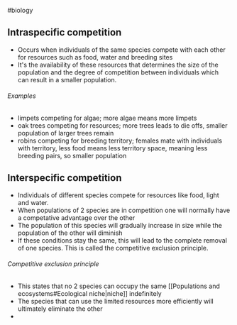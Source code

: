 #biology 
## Intraspecific competition
- Occurs when individuals of the same species compete with each other for resources such as food, water and breeding sites
- It's the availability of these resources that determines the size of the population and the degree of competition between individuals which can result in a smaller population.

###### Examples
- limpets competing for algae; more algae means more limpets
- oak trees competing for resources; more trees leads to die offs, smaller population of larger trees remain
- robins competing for breeding territory; females mate with individuals with territory, less food means less territory space, meaning less breeding pairs, so smaller population

## Interspecific competition
- Individuals of different species compete for resources like food, light and water.
- When populations of 2 species are in competition one will normally have a competative advantage over the other
- The population of this species will gradually increase in size while the population of the other will diminish
- If these conditions stay the same, this will lead to the complete removal of one species. This is called the competitive exclusion principle.

###### Competitive exclusion principle
- This states that no 2 species can occupy the same [[Populations and ecosystems#Ecological niche|niche]] indefinitely
- The species that can use the limited resources more efficiently will ultimately eliminate the other
- 